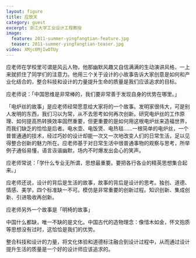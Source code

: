 ```yaml
---
layout: figure
title: 应放天
category: guest
excerpt: 浙江大学工业设计工程教授
image:
  feature: 2011-summer-yingfangtian-feature.jpg
  teaser: 2011-summer-yingfangtian-teaser.jpg
video: XMjc0MjIwOTUy
---
```


应老师在学校里可谓是风云人物，他那幽默风趣又自信满满的生动演讲风格，一上来就抓住了同学们的注意力。他用三个关于设计的小故事告诉大家创意是如何和产业化结合的，整合科技和设计的力量提升生命的质量是我们应该追求的目标。

应老师说：「中国思维是非常棒的，我们要非常善于发现自身的优势在哪里。」

「电炉丝的故事」是应老师经常愿意给大家将的一个故事。发明家很伟大，可是别人发明的东西，我们习以为常，从不去思考如何再次创新。研究电炉丝的工作原理、如何提高热转换效率固然重要，但更重要的是如何用这根电炉丝来造福世界，而我们缺乏的恰恰是后者。电水壶、电饭煲、电热毯……一根简单的电炉丝，一个普普通通的技术，经过巧妙的设计却能一次又一次地改变人们的日常生活，足以见得整合创新的魅力所在。应老师基于对日常生活中很普通事物的观察与思考，所举例子通俗易懂，语言诙谐幽默，场内不时爆发出会心的笑声。

应老师常说：「学什么专业无所谓，思想最重要。要把各行各业的精英思想集合起来。」

应老师还说，设计的背后是生活的故事，故事的背后是设计的思考。独创、道德、情感、美学，四个标准缺一不可。模仿是非常重要的创新过程。知识创新、集成创新、引进吸收再创新。

应老师另外一个故事是「明椅的故事」

中国什么都缺，唯一不缺的是文化。中国古代的造物理念：像惜木如金，怀文抱质等思想没有过时，这恰恰是我们的优势。

整合科技和设计的力量，将文化体验和道德标注融合到设计过程中，从而通过设计提升生活的质量是一个好的设计师应该追求的。